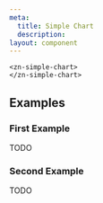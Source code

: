 ```yaml
---
meta:
  title: Simple Chart
  description:
layout: component
---
```


```html:preview
<zn-simple-chart>
</zn-simple-chart>
```

## Examples

### First Example

TODO

### Second Example

TODO


